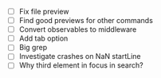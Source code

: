 * [ ] Fix file preview
* [ ] Find good previews for other commands
* [ ] Convert observables to middleware
* [ ] Add tab option
* [ ] Big grep
* [ ] Investigate crashes on NaN startLine
* [ ] Why third element in focus in search?

